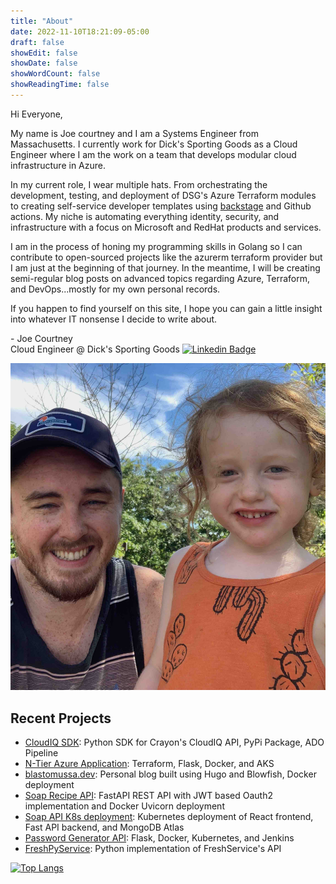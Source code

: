 ```yaml
---
title: "About"
date: 2022-11-10T18:21:09-05:00
draft: false
showEdit: false
showDate: false
showWordCount: false
showReadingTime: false
---
```


Hi Everyone, 

My name is Joe courtney and I am a Systems Engineer from Massachusetts. I currently work for Dick's Sporting Goods as a Cloud Engineer where I am the work on a team that develops modular cloud infrastructure in Azure.   

In my current role, I wear multiple hats. From orchestrating the development, testing, and deployment of DSG's Azure Terraform modules to creating self-service developer templates using [backstage](https://backstage.io/) and Github actions. My niche is automating everything identity, security, and infrastructure with a focus on Microsoft and RedHat products and services.

I am in the process of honing my programming skills in Golang so I can contribute to open-sourced projects like the azurerm terraform provider but I am just at the beginning of that journey. In the meantime, I will be creating semi-regular blog posts on advanced topics regarding Azure, Terraform, and DevOps...mostly for my own personal records. 

If you happen to find yourself on this site, I hope you can gain a little insight into whatever IT nonsense I decide to write about.

\- Joe Courtney <br>
Cloud Engineer @ Dick's Sporting Goods
[![Linkedin Badge](https://img.shields.io/badge/-blastomussa-blue?style=for-the-badge&logo=Linkedin&logoColor=white)](https://www.linkedin.com/in/joseph-courtney)

<img src="IMG_3890.jpeg" alt="Alfie and Me"></img>

## Recent Projects

- <a href="https://github.com/blastomussa/crayon-python-sdk">CloudIQ SDK</a>: Python SDK for Crayon's CloudIQ API, PyPi Package, ADO Pipeline
- <a href="https://github.com/blastomussa/Azure-NTier-Terraform">N-Tier Azure Application</a>: Terraform, Flask, Docker, and AKS
- <a href="https://github.com/blastomussa/blastomussa.dev">blastomussa.dev</a>: Personal blog built using Hugo and Blowfish, Docker deployment
- <a href="https://github.com/blastomussa/soap-recipe-api">Soap Recipe API</a>: FastAPI REST API with JWT based Oauth2 implementation and Docker Uvicorn deployment
- <a href="https://github.com/blastomussa/k8s-project">Soap API K8s deployment</a>: Kubernetes deployment of React frontend, Fast API backend, and MongoDB Atlas
- <a href="https://github.com/blastomussa/Password-Generator-Api">Password Generator API</a>: Flask, Docker, Kubernetes, and Jenkins
- <a href="https://github.com/blastomussa/FreshPyService">FreshPyService</a>: Python implementation of FreshService's API

[![Top Langs](https://github-readme-stats.vercel.app/api/top-langs/?username=blastomussa&layout=compact&theme=vision-friendly-dark)](https://github.com/anuraghazra/github-readme-stats)



